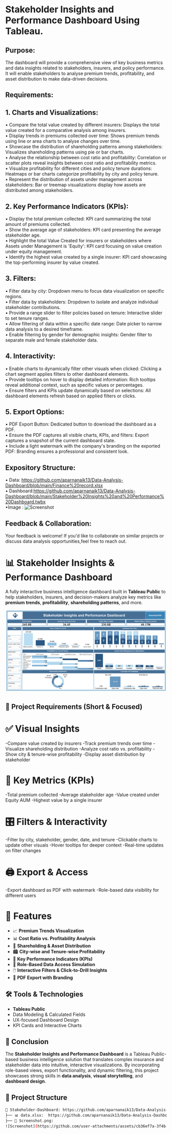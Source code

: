 # Stakeholder Insights and Performance Dashboard Using Tableau.
## Purpose:
The dashboard will provide a comprehensive view of key business metrics and data insights related to stakeholders, insurers, and policy performance. It will enable stakeholders to analyse premium trends, profitability, and asset distribution to make data-driven decisions.

## Requirements:
## 1. Charts and Visualizations: <br />
•	Compare the total value created by different insurers: Displays the total value created for a comparative analysis among insurers.<br />
•	Display trends in premiums collected over time: Shows premium trends using line or area charts to analyse changes over time.<br />
•	Showcase the distribution of shareholding patterns among stakeholders: Visualizes shareholding patterns using pie or bar charts.<br />
•	Analyse the relationship between cost ratio and profitability: Correlation or scatter plots reveal insights between cost ratio and profitability metrics.<br />
•	Visualize profitability for different cities and policy tenure durations: Heatmaps or bar charts categorize profitability by city and policy tenure.<br />
•	Represent the distribution of assets under management across stakeholders: Bar or treemap visualizations display how assets are distributed among stakeholders.<br />


## 2. Key Performance Indicators (KPIs):
•	Display the total premium collected: KPI card summarizing the total amount of premiums collected.<br />
•	Show the average age of stakeholders: KPI card presenting the average stakeholder age.<br />
•	Highlight the total Value Created for insurers or stakeholders where Assets under Management is 'Equity': KPI card focusing on value creation under equity management.<br />
•	Identify the highest value created by a single insurer: KPI card showcasing the top-performing insurer by value created.<br />

## 3. Filters:
•	Filter data by city: Dropdown menu to focus data visualization on specific regions.<br />
•	Filter data by stakeholders: Dropdown to isolate and analyze individual stakeholder contributions.<br />
•	Provide a range slider to filter policies based on tenure: Interactive slider to set tenure ranges.<br />
•	Allow filtering of data within a specific date range: Date picker to narrow data analysis to a desired timeframe.<br />
•	Enable filtering by gender for demographic insights: Gender filter to separate male and female stakeholder data.<br />

## 4. Interactivity:
•	Enable charts to dynamically filter other visuals when clicked: Clicking a chart segment applies filters to other dashboard elements.<br />
•	Provide tooltips on hover to display detailed information: Rich tooltips reveal additional context, such as specific values or percentages.<br />
•	Ensure filters and KPIs update dynamically based on selections: All dashboard elements refresh based on applied filters or clicks.<br />

## 5. Export Options:
•	PDF Export Button: Dedicated button to download the dashboard as a PDF.<br />
•	Ensure the PDF captures all visible charts, KPIs, and filters: Export captures a snapshot of the current dashboard state.<br />
•	Include a light watermark with the company's branding on the exported PDF: Branding ensures a professional and consistent look.<br />

## Expository Structure:
•	Data: https://github.com/aparnanaik13/Data-Analysis-Dashboard/blob/main/Finance%20record.xlsx <br />
•	Dashboard:https://github.com/aparnanaik13/Data-Analysis-Dashboard/blob/main/Stakeholder%20Insights%20and%20Performance%20Dashboard.twbx <br />
•Image : 
![Screenshot](https://github.com/user-attachments/assets/cb36ef7a-3f4b-4fed-b743-e7fe73cd3d23)

## Feedback & Collaboration:
Your feedback is welcome! If you'd like to collaborate on similar projects or discuss data analysis opportunities,feel free to reach out.









# 📊 Stakeholder Insights & Performance Dashboard

A fully interactive business intelligence dashboard built in **Tableau Public** to help stakeholders, insurers, and decision-makers analyze key metrics like **premium trends**, **profitability**, **shareholding patterns**, and more.

![Dashboard Screenshot](./Screenshot.png) <!-- Replace with actual image path or URL if hosted -->

## 🔧 Project Requirements (Short & Focused)
# ✅ Visual Insights
-Compare value created by insurers
-Track premium trends over time
-Visualize shareholding distribution
-Analyze cost ratio vs. profitability
-Show city & tenure-wise profitability
-Display asset distribution by stakeholder

# 📌 Key Metrics (KPIs)
-Total premium collected
-Average stakeholder age
-Value created under Equity AUM
-Highest value by a single insurer

# 🎛 Filters & Interactivity
-Filter by city, stakeholder, gender, date, and tenure
-Clickable charts to update other visuals
-Hover tooltips for deeper context
-Real-time updates on filter changes

# 🖨 Export & Access
-Export dashboard as PDF with watermark
-Role-based data visibility for different users

# 🚀 Features

- 📈 **Premium Trends Visualization**
- 📊 **Cost Ratio vs. Profitability Analysis**
- 🧭 **Shareholding & Asset Distribution**
- 🏙️ **City-wise and Tenure-wise Profitability**
- 🎯 **Key Performance Indicators (KPIs)**
- 🧩 **Role-Based Data Access Simulation**
- 🖱️ **Interactive Filters & Click-to-Drill Insights**
- 🧾 **PDF Export with Branding**

## 🛠️ Tools & Technologies

- **Tableau Public**
- Data Modeling & Calculated Fields
- UX-focused Dashboard Design
- KPI Cards and Interactive Charts

## 📌 Conclusion

The **Stakeholder Insights and Performance Dashboard** is a Tableau Public-based business intelligence solution that translates complex insurance and stakeholder data into intuitive, interactive visualizations. By incorporating role-based views, export functionality, and dynamic filtering, this project showcases strong skills in **data analysis**, **visual storytelling**, and **dashboard design**.

## 📂 Project Structure

```bash
📁 Stakeholder-Dashboard: https://github.com/aparnanaik13/Data-Analysis-Dashboard/blob/main/Stakeholder%20Insights%20and%20Performance%20Dashboard.twbx 
├── 📊 data.xlsx:  https://github.com/aparnanaik13/Data-Analysis-Dashboard/blob/main/Finance%20record.xlsx 
├── 📸 Screenshot.png:
![Screenshot](https://github.com/user-attachments/assets/cb36ef7a-3f4b-4fed-b743-e7fe73cd3d23)




